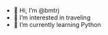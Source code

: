 - 👋 Hi, I’m @bmtrj
- 👀 I’m interested in traveling
- 🌱 I’m currently learning Python


<!---
bmtrj/bmtrj is a ✨ special ✨ repository because its `README.md` (this file) appears on your GitHub profile.
You can click the Preview link to take a look at your changes.
--->
